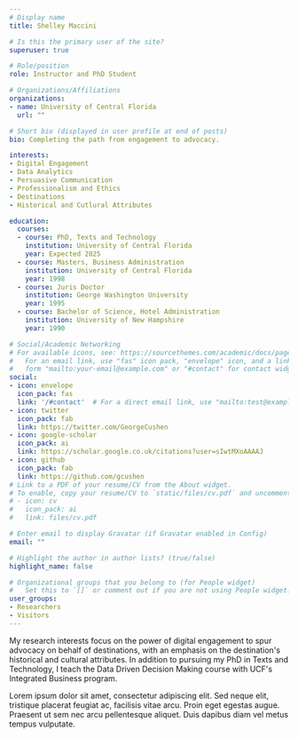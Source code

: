 ```yaml
---
# Display name
title: Shelley Maccini

# Is this the primary user of the site?
superuser: true

# Role/position
role: Instructor and PhD Student

# Organizations/Affiliations
organizations:
- name: University of Central Florida
  url: ""

# Short bio (displayed in user profile at end of posts)
bio: Completing the path from engagement to advocacy.

interests:
- Digital Engagement
- Data Analytics
- Persuasive Communication
- Professionalism and Ethics
- Destinations
- Historical and Cutlural Attributes

education:
  courses:
  - course: PhD, Texts and Technology
    institution: University of Central Florida
    year: Expected 2025
  - course: Masters, Business Administration
    institution: University of Central Florida
    year: 1998
  - course: Juris Doctor
    institution: George Washington University
    year: 1995
  - course: Bachelor of Science, Hotel Administration
    institution: University of New Hampshire
    year: 1990

# Social/Academic Networking
# For available icons, see: https://sourcethemes.com/academic/docs/page-builder/#icons
#   For an email link, use "fas" icon pack, "envelope" icon, and a link in the
#   form "mailto:your-email@example.com" or "#contact" for contact widget.
social:
- icon: envelope
  icon_pack: fas
  link: '/#contact'  # For a direct email link, use "mailto:test@example.org".
- icon: twitter
  icon_pack: fab
  link: https://twitter.com/GeorgeCushen
- icon: google-scholar
  icon_pack: ai
  link: https://scholar.google.co.uk/citations?user=sIwtMXoAAAAJ
- icon: github
  icon_pack: fab
  link: https://github.com/gcushen
# Link to a PDF of your resume/CV from the About widget.
# To enable, copy your resume/CV to `static/files/cv.pdf` and uncomment the lines below.
# - icon: cv
#   icon_pack: ai
#   link: files/cv.pdf

# Enter email to display Gravatar (if Gravatar enabled in Config)
email: ""

# Highlight the author in author lists? (true/false)
highlight_name: false

# Organizational groups that you belong to (for People widget)
#   Set this to `[]` or comment out if you are not using People widget.
user_groups:
- Researchers
- Visitors
---
```


My research interests focus on the power of digital engagement to spur advocacy on behalf of destinations, with an emphasis on the destination's historical and cultural attributes.  In addition to pursuing my PhD in Texts and Technology, I teach the Data Driven Decision Making course with UCF's Integrated Business program.

Lorem ipsum dolor sit amet, consectetur adipiscing elit. Sed neque elit, tristique placerat feugiat ac, facilisis vitae arcu. Proin eget egestas augue. Praesent ut sem nec arcu pellentesque aliquet. Duis dapibus diam vel metus tempus vulputate.

